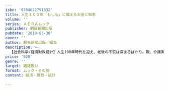 ```yaml
---
isbn: '9784022791832'
title: 人生１００年「もしも」に備えるお金と知恵
volume: ''
series: ＡＥＲＡムック
publisher: 朝日新聞出版
pubdate: '2018-03-30'
cover: ''
author: 朝日新聞出版／編集
description: >-
  【社会科学/経済財政統計】人生100年時代を迎え、老後の不安は深まるばかり。親、介護実家、相続、葬式、墓……。難題の解決法をズバリ伝授する。全身がんの俳優・樹木希林さんのインタビューつき。AERAの関連記事を再構成し、一冊に。
price: '920'
genre: ''
target: 雑誌扱い
format: ムック・その他
content: 経済・財政・統計

---
```

